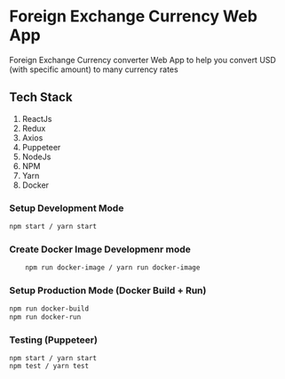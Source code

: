 # Foreign Exchange Currency Web App

Foreign Exchange Currency converter Web App to help you convert USD (with specific amount) to many currency rates

## Tech Stack

1. ReactJs
1. Redux
1. Axios
1. Puppeteer
1. NodeJs
1. NPM
1. Yarn
1. Docker

### Setup Development Mode

```sh
npm start / yarn start
```
### Create Docker Image Developmenr mode
```sh
    npm run docker-image / yarn run docker-image
```

### Setup Production Mode (Docker Build + Run)

```sh
npm run docker-build
npm run docker-run
```

### Testing (Puppeteer)

```
npm start / yarn start
npm test / yarn test
```